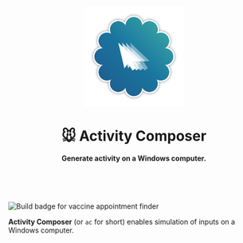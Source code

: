 <div align="center">
	<img alt="Activity Composer Logo" src="media/logo.png" width="200" height="200" />
	<h1>🐭 Activity Composer</h1>
	<p>
		<b>Generate activity on a Windows computer.</b>
	</p>
	<br>
	<br>
	<br>
</div>


![Build badge for vaccine appointment finder](https://github.com/dend/ac/actions/workflows/build.yml/badge.svg)

**Activity Composer** (or `ac` for short) enables simulation of inputs on a Windows computer.
